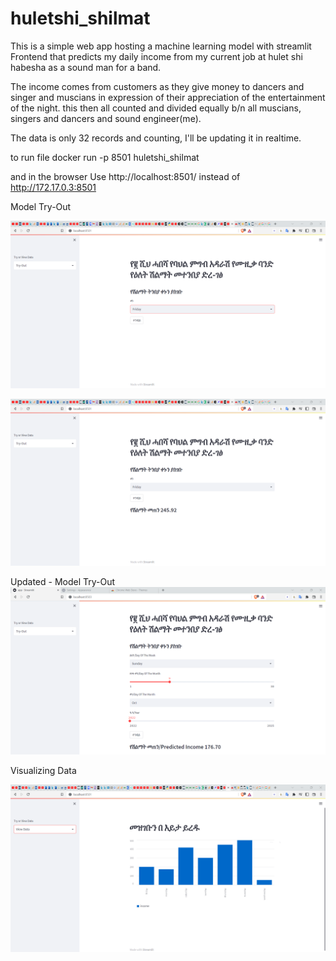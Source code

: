 # huletshi_shilmat

This is a simple web app hosting a machine learning model  with streamlit Frontend that predicts my daily income from my current job at hulet shi habesha as a sound man for a band.

The income comes from customers as they give money to dancers and singer and muscians in expression of their appreciation of the entertainment of the night. this then all counted and divided equally b/n all muscians, singers and dancers and sound engineer(me).

The data is only 32 records and counting, I'll be updating it in realtime.

to run file
docker run -p 8501 huletshi_shilmat

and in the browser
Use http://localhost:8501/ instead of http://172.17.0.3:8501

Model Try-Out

![tryout!](https://github.com/EyuaelB/huletshi_shilmat/blob/master/screenshots/try_out_page.png)

![result!](https://github.com/EyuaelB/huletshi_shilmat/blob/master/screenshots/try_out_page_result.png)

Updated - Model Try-Out
![updated!](https://github.com/EyuaelB/huletshi_shilmat/blob/master/screenshots/updated_model_tryout.png)

Visualizing Data

![about_data!](https://github.com/EyuaelB/huletshi_shilmat/blob/master/screenshots/about_data_page.png)
